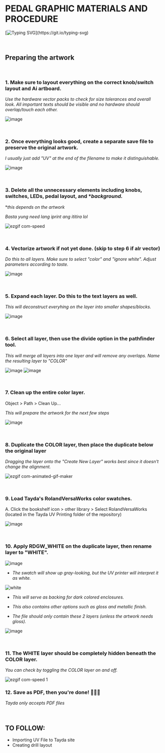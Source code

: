 # PEDAL GRAPHIC MATERIALS AND PROCEDURE
[![Typing SVG](https://readme-typing-svg.demolab.com?font=Fira+Code&duration=2000&pause=1000&color=F73333&width=435&lines=From+artwork+to+UV+printable+layout;Create+everything+in+CMYK!)](https://git.io/typing-svg)

<br>

## Preparing the artwork

<br>

### 1. Make sure to layout everything on the correct knob/switch layout and Ai artboard.
*Use the hardware vector packs to check for size tolerances and overall look. All important texts should be visible and no hardware should overlap/touch each other.*

![image](https://github.com/user-attachments/assets/c22b1d9e-5693-4670-801a-050d66ebd969)

<br>

### 2. Once everything looks good, create a separate save file to preserve the original artwork.
*I usually just add "UV" at the end of the filename to make it distinguishable.*

![image](https://github.com/user-attachments/assets/63010645-e946-4029-8128-8b7b9772cb85)

<br>

### 3. Delete all the unnecessary elements including knobs, switches, LEDs, pedal layout, and **background.*
**this depends on the artwork*

*Basta yung need lang iprint ang ititira lol*

![ezgif com-speed](https://github.com/user-attachments/assets/1f2af11e-dd81-4d8e-8a42-49da9b71afbe)

<br>

### 4. Vectorize artwork if not yet done. (skip to step 6 if alr vector)
*Do this to all layers. Make sure to select "color" and "ignore white". Adjust parameters according to taste.*

![image](https://github.com/user-attachments/assets/a6e0f4f3-9877-4564-9976-5308fa09d45f)

<br>

### 5. Expand each layer. Do this to the text layers as well.
*This will deconstruct everyhing on the layer into smaller shapes/blocks.*

![image](https://github.com/user-attachments/assets/d7fcc872-c5a4-47bd-b63d-b0903ae843df)

<br>

### 6. Select all layer, then use the divide option in the pathfinder tool.
*This will merge all layers into one layer and will remove any overlaps. Name the resulting layer to "COLOR"*

![image](https://github.com/user-attachments/assets/fb332b2e-544e-406a-a9ae-0687733cd1b6)
![image](https://github.com/user-attachments/assets/b5ad7ea8-e218-47ad-89ac-b574b8d9ab69)

<br>

### 7. Clean up the entire color layer. 
Object > Path > Clean Up...

*This will prepare the artwork for the next few steps*

![image](https://github.com/user-attachments/assets/a6f90ff5-6755-42ca-9dfb-51df1fa23ce2)

<br>

### 8. Duplicate the COLOR layer, then place the duplicate below the original layer
*Dragging the layer onto the "Create New Layer" works best since it doesn't change the alignment.*

![ezgif com-animated-gif-maker](https://github.com/user-attachments/assets/c46739b1-e3a4-44bb-a0ce-d959b0f54829)

<br>

### 9. Load Tayda's RolandVersaWorks color swatches.

A. Click the bookshelf icon > other library > Select RolandVersaWorks (located in the Tayda UV Printing folder of the repository)
  
![image](https://github.com/user-attachments/assets/17229b79-0276-40ce-b675-d58b4760addd)

<br>

### 10. Apply RDGW_WHITE on the duplicate layer, then rename layer to "WHITE".

![image](https://github.com/user-attachments/assets/7b1a2d4e-cc88-4e2c-8a0c-3f17d87041b7)

- *The swatch will show up gray-looking, but the UV printer will interpret it as white.*

![white](https://github.com/user-attachments/assets/7f65acc2-0c91-4363-904d-af45057cee84)

- *This will serve as backing for dark colored enclosures.*

- *This also contains other options such as gloss and metallic finish.*

- *The file should only contain these 2 layers (unless the artwork needs gloss).*

![image](https://github.com/user-attachments/assets/b9b0328d-eab9-444e-8f04-90dd61ebe1f6)

<br>

### 11. The WHITE layer should be completely hidden beneath the COLOR layer.
*You can check by toggling the COLOR layer on and off.*

![ezgif com-speed 1](https://github.com/user-attachments/assets/96b338c2-d445-4836-81ea-597615c3ef92)

### 12. Save as PDF, then you're done! 🎉🎉🎉
*Tayda only accepts PDF files*


<br>

## TO FOLLOW:
- Importing UV File to Tayda site
- Creating drill layout



